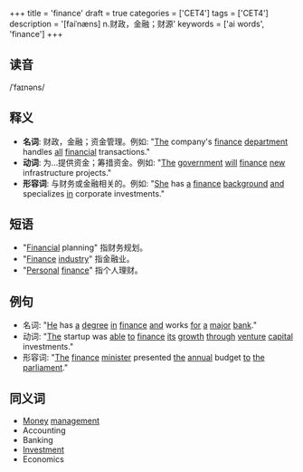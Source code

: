 +++
title = 'finance'
draft = true
categories = ['CET4']
tags = ['CET4']
description = '[faiˈnæns] n.财政，金融；财源'
keywords = ['ai words', 'finance']
+++

## 读音
/ˈfaɪnəns/

## 释义
- **名词**: 财政，金融；资金管理。例如: "[The](/zh/post/the/) company's [finance](/zh/post/finance/) [department](/zh/post/department/) handles [all](/zh/post/all/) [financial](/zh/post/financial/) transactions."
- **动词**: 为...提供资金；筹措资金。例如: "[The](/zh/post/the/) [government](/zh/post/government/) [will](/zh/post/will/) [finance](/zh/post/finance/) [new](/zh/post/new/) infrastructure projects."
- **形容词**: 与财务或金融相关的。例如: "[She](/zh/post/she/) has [a](/zh/post/a/) [finance](/zh/post/finance/) [background](/zh/post/background/) [and](/zh/post/and/) specializes [in](/zh/post/in/) corporate investments."

## 短语
- "[Financial](/zh/post/financial/) planning" 指财务规划。
- "[Finance](/zh/post/finance/) [industry](/zh/post/industry/)" 指金融业。
- "[Personal](/zh/post/personal/) [finance](/zh/post/finance/)" 指个人理财。

## 例句
- 名词: "[He](/zh/post/he/) has [a](/zh/post/a/) [degree](/zh/post/degree/) [in](/zh/post/in/) [finance](/zh/post/finance/) [and](/zh/post/and/) works [for](/zh/post/for/) [a](/zh/post/a/) [major](/zh/post/major/) [bank](/zh/post/bank/)."
- 动词: "[The](/zh/post/the/) startup was [able](/zh/post/able/) [to](/zh/post/to/) [finance](/zh/post/finance/) [its](/zh/post/its/) [growth](/zh/post/growth/) [through](/zh/post/through/) [venture](/zh/post/venture/) [capital](/zh/post/capital/) investments."
- 形容词: "[The](/zh/post/the/) [finance](/zh/post/finance/) [minister](/zh/post/minister/) presented [the](/zh/post/the/) [annual](/zh/post/annual/) budget [to](/zh/post/to/) [the](/zh/post/the/) [parliament](/zh/post/parliament/)."

## 同义词
- [Money](/zh/post/money/) [management](/zh/post/management/)
- Accounting
- Banking
- [Investment](/zh/post/investment/)
- Economics
